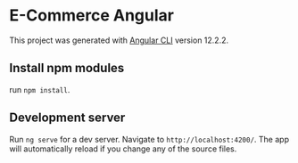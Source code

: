# E-Commerce Angular

This project was generated with [Angular CLI](https://github.com/angular/angular-cli) version 12.2.2.

## Install npm modules

run `npm install`.

## Development server

Run `ng serve` for a dev server. Navigate to `http://localhost:4200/`. The app will automatically reload if you change any of the source files.
